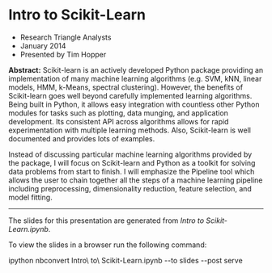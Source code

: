 # Intro to Scikit-Learn

* Research Triangle Analysts
* January 2014
* Presented by Tim Hopper

__Abstract:__ Scikit-learn is an actively developed Python package providing an implementation of many machine learning algorithms (e.g. SVM, kNN, linear models, HMM, k-Means, spectral clustering). However, the benefits of Scikit-learn goes well beyond carefully implemented learning algorithms. Being built in Python, it allows easy integration with countless other Python modules for tasks such as plotting, data munging, and application development. Its consistent API across algorithms allows for rapid experimentation with multiple learning methods. Also, Scikit-learn is well documented and provides lots of examples.

Instead of discussing particular machine learning algorithms provided by the package, I will focus on Scikit-learn and Python as a toolkit for solving data problems from start to finish. I will emphasize the Pipeline tool which allows the user to chain together all the steps of a machine learning pipeline including preprocessing, dimensionality reduction, feature selection, and model fitting.

------

The slides for this presentation are generated from _Intro to Scikit-Learn.ipynb_.

To view the slides in a browser run the following command:
  
  ipython nbconvert Intro\ to\ Scikit-Learn.ipynb --to slides --post serve
